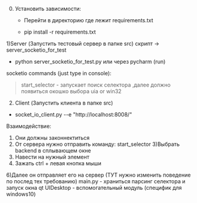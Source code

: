 0) Установить зависимости:

   - Перейти в директорию где лежит requirements.txt 

   - pip install -r requirements.txt


1)Server (Запустить тестовый сервер в папке src)
скрипт -> server_socketio_for_test 
 -  python server_socketio_for_test.py или через pycharm (run)

socketio commands (just type in console):
> start_selector - запускает поиск селектора
> ,далее должно появиться окошко выбора uia or win32 

2) Client (Запустить клиента в папке src)

- socket_io_client.py --e "http://localhost:8008/"

Взаимодействие: 
1) Они должны законнектиться 
2) От сервера нужно отправить команду: start_selector 
3)Выбрать backend в сплывающем окне
4) Навести на нужный элемент 
5) Зажать ctrl + левая кнопка мыши 

6)Далее он отправляет его на сервер (ТУТ нужно изменить поведение по послед тех требованию)
   main.py - храниться парсинг селектора и запуск окна qt 
   UIDesktop - вспомогательный модуль  (специфик для windows10)
   
        